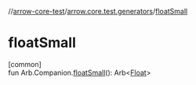 //[arrow-core-test](../../index.md)/[arrow.core.test.generators](index.md)/[floatSmall](float-small.md)

# floatSmall

[common]\
fun Arb.Companion.[floatSmall](float-small.md)(): Arb&lt;[Float](https://kotlinlang.org/api/latest/jvm/stdlib/kotlin/-float/index.html)&gt;

